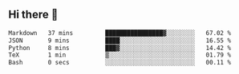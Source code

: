 ## Hi there 👋

<!--START_SECTION:waka-->

```txt
Markdown   37 mins         ████████████████▓░░░░░░░░   67.02 %
JSON       9 mins          ████░░░░░░░░░░░░░░░░░░░░░   16.55 %
Python     8 mins          ███▓░░░░░░░░░░░░░░░░░░░░░   14.42 %
TeX        1 min           ▒░░░░░░░░░░░░░░░░░░░░░░░░   01.79 %
Bash       0 secs          ░░░░░░░░░░░░░░░░░░░░░░░░░   00.11 %
```

<!--END_SECTION:waka-->

<!--
**OliverShang/OliverShang** is a ✨ _special_ ✨ repository because its `README.md` (this file) appears on your GitHub profile.

Here are some ideas to get you started:

- 🔭 I’m currently working on ...
- 🌱 I’m currently learning ...
- 👯 I’m looking to collaborate on ...
- 🤔 I’m looking for help with ...
- 💬 Ask me about ...
- 📫 How to reach me: ...
- 😄 Pronouns: ...
- ⚡ Fun fact: ...
-->
